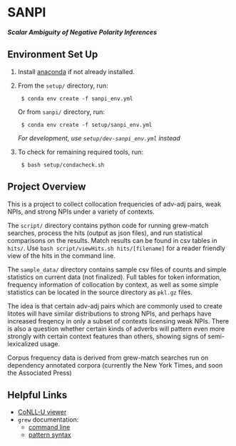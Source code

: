 # SANPI 
**_Scalar Ambiguity of Negative Polarity Inferences_**

## Environment Set Up

1. Install [anaconda](https://docs.anaconda.com/anaconda/install/index.html) if not already installed.

2. From the `setup/` directory, run: 

        $ conda env create -f sanpi_env.yml

   Or from `sanpi/` directory, run: 

        $ conda env create -f setup/sanpi_env.yml

    _For development, use `setup/dev-sanpi_env.yml` instead_

3. To check for remaining required tools, run: 

        $ bash setup/condacheck.sh


## Project Overview

This is a project to collect collocation frequencies of adv-adj pairs, weak NPIs, and strong NPIs under a variety of contexts. 

The `script/` directory contains python code for running grew-match searches, process the hits (output as json files), and run statistical comparisons on the results. Match results can be found in csv tables in `hits/`. Use `bash script/viewHits.sh hits/[filename]` for a reader friendly view of the hits in the command line.

The `sample_data/` directory contains sample csv files of counts and simple statistics on current data (not finalized). Full tables for token information, frequency information of collocation by context, as well as some simple statistics can be located in the source directory as `pkl.gz` files.

The idea is that certain adv-adj pairs which are commonly used to create litotes will have similar distributions to strong NPIs, and perhaps have increased freqency in only a subset of contexts licensing weak NPIs. There is also a question whether certain kinds of adverbs will pattern even more strongly with certain context features than others, showing signs of semi-lexicalized usage.

Corpus frequency data is derived from grew-match searches run on dependency annotated corpora (currently the New York Times, and soon the Associated Press)

## Helpful Links

- [CoNLL-U viewer](https://urd2.let.rug.nl/~kleiweg/conllu/)
- `grew` documentation: 
  - [command line](https://grew.fr/usage/cli/)
  - [pattern syntax](https://grew.fr/doc/request/)
